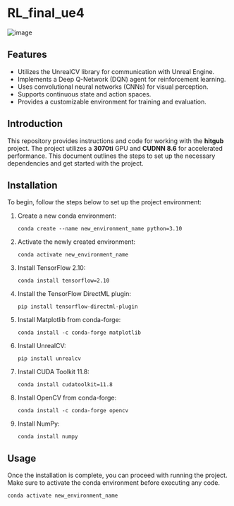 # RL_final_ue4
![image](https://github.com/jiun264/RL_final_ue4/assets/121162358/2a19fa1e-a90b-4b59-bf0b-2521bae62742)

## Features

- Utilizes the UnrealCV library for communication with Unreal Engine.
- Implements a Deep Q-Network (DQN) agent for reinforcement learning.
- Uses convolutional neural networks (CNNs) for visual perception.
- Supports continuous state and action spaces.
- Provides a customizable environment for training and evaluation.

## Introduction

This repository provides instructions and code for working with the **hitgub** project. The project utilizes a **3070ti** GPU and **CUDNN 8.6** for accelerated performance. This document outlines the steps to set up the necessary dependencies and get started with the project.

## Installation

To begin, follow the steps below to set up the project environment:

1. Create a new conda environment:
    ```shell
    conda create --name new_environment_name python=3.10
    ```

2. Activate the newly created environment:
    ```shell
    conda activate new_environment_name
    ```

3. Install TensorFlow 2.10:
    ```shell
    conda install tensorflow=2.10
    ```

4. Install the TensorFlow DirectML plugin:
    ```shell
    pip install tensorflow-directml-plugin
    ```

5. Install Matplotlib from conda-forge:
    ```shell
    conda install -c conda-forge matplotlib
    ```

6. Install UnrealCV:
    ```shell
    pip install unrealcv
    ```

7. Install CUDA Toolkit 11.8:
    ```shell
    conda install cudatoolkit=11.8
    ```

8. Install OpenCV from conda-forge:
    ```shell
    conda install -c conda-forge opencv
    ```

9. Install NumPy:
    ```shell
    conda install numpy
    ```

## Usage

Once the installation is complete, you can proceed with running the project. Make sure to activate the conda environment before executing any code.

```shell
conda activate new_environment_name


